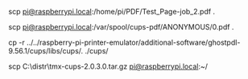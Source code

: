 scp pi@raspberrypi.local:/home/pi/PDF/Test_Page-job_2.pdf .

scp pi@raspberrypi.local:/var/spool/cups-pdf/ANONYMOUS/0.pdf .

cp -r ../../raspberry-pi-printer-emulator/additional-software/ghostpdl-9.56.1/cups/libs/cups/. ./cups/



scp C:\distr\tmx-cups-2.0.3.0.tar.gz pi@raspberrypi.local:~/ 